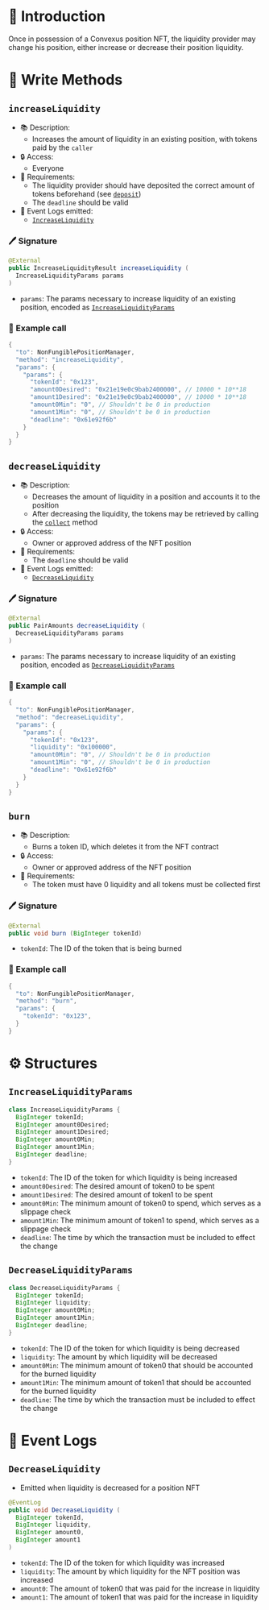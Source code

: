 # 📖 Introduction

Once in possession of a Convexus position NFT, the liquidity provider may change his position, either increase or decrease their position liquidity.

# 📜 Write Methods

## `increaseLiquidity`

- 📚 Description: 
  - Increases the amount of liquidity in an existing position, with tokens paid by the `caller`
- 🔒 Access:
  - Everyone
- 🚩 Requirements:
  - The liquidity provider should have deposited the correct amount of tokens beforehand (see [`deposit`](create-position.md#deposit))
  - The `deadline` should be valid
- 🔎 Event Logs emitted:
  - [`IncreaseLiquidity`](create-position.md#increaseliquidity)

### 🖊️ Signature

```java
@External
public IncreaseLiquidityResult increaseLiquidity (
  IncreaseLiquidityParams params
)
```

- `params`: The params necessary to increase liquidity of an existing position, encoded as [`IncreaseLiquidityParams`](#increaseliquidityparams)

### 🧪 Example call

```java
{
  "to": NonFungiblePositionManager,
  "method": "increaseLiquidity",
  "params": {
    "params": {
      "tokenId": "0x123",
      "amount0Desired": "0x21e19e0c9bab2400000", // 10000 * 10**18
      "amount1Desired": "0x21e19e0c9bab2400000", // 10000 * 10**18
      "amount0Min": "0", // Shouldn't be 0 in production
      "amount1Min": "0", // Shouldn't be 0 in production
      "deadline": "0x61e92f6b"
    }
  }
}
```

## `decreaseLiquidity`

- 📚 Description: 
  - Decreases the amount of liquidity in a position and accounts it to the position
  - After decreasing the liquidity, the tokens may be retrieved by calling the [`collect`](collect-rewards.md#collect) method
- 🔒 Access:
  - Owner or approved address of the NFT position
- 🚩 Requirements:
  - The `deadline` should be valid
- 🔎 Event Logs emitted:
  - [`DecreaseLiquidity`](#decreaseliquidity-1)

### 🖊️ Signature

```java
@External
public PairAmounts decreaseLiquidity (
  DecreaseLiquidityParams params
)
```

- `params`: The params necessary to increase liquidity of an existing position, encoded as [`DecreaseLiquidityParams`](#decreaseliquidityparams)

### 🧪 Example call

```java
{
  "to": NonFungiblePositionManager,
  "method": "decreaseLiquidity",
  "params": {
    "params": {
      "tokenId": "0x123",
      "liquidity": "0x100000",
      "amount0Min": "0", // Shouldn't be 0 in production
      "amount1Min": "0", // Shouldn't be 0 in production
      "deadline": "0x61e92f6b"
    }
  }
}
```


## `burn`

- 📚 Description: 
  - Burns a token ID, which deletes it from the NFT contract
- 🔒 Access:
  - Owner or approved address of the NFT position
- 🚩 Requirements:
  - The token must have 0 liquidity and all tokens must be collected first

### 🖊️ Signature

```java
@External
public void burn (BigInteger tokenId)
```

- `tokenId`: The ID of the token that is being burned

### 🧪 Example call

```java
{
  "to": NonFungiblePositionManager,
  "method": "burn",
  "params": {
    "tokenId": "0x123",
  }
}
```

# ⚙️ Structures

## `IncreaseLiquidityParams`

```java
class IncreaseLiquidityParams {
  BigInteger tokenId;
  BigInteger amount0Desired;
  BigInteger amount1Desired;
  BigInteger amount0Min;
  BigInteger amount1Min;
  BigInteger deadline;
}
```

- `tokenId`: The ID of the token for which liquidity is being increased
- `amount0Desired`: The desired amount of token0 to be spent
- `amount1Desired`: The desired amount of token1 to be spent
- `amount0Min`: The minimum amount of token0 to spend, which serves as a slippage check
- `amount1Min`: The minimum amount of token1 to spend, which serves as a slippage check
- `deadline`: The time by which the transaction must be included to effect the change

## `DecreaseLiquidityParams`

```java
class DecreaseLiquidityParams {
  BigInteger tokenId;
  BigInteger liquidity;
  BigInteger amount0Min;
  BigInteger amount1Min;
  BigInteger deadline;
}
```

- `tokenId`: The ID of the token for which liquidity is being decreased
- `liquidity`: The amount by which liquidity will be decreased
- `amount0Min`: The minimum amount of token0 that should be accounted for the burned liquidity
- `amount1Min`: The minimum amount of token1 that should be accounted for the burned liquidity
- `deadline`: The time by which the transaction must be included to effect the change

# 🔎 Event Logs

## `DecreaseLiquidity`

- Emitted when liquidity is decreased for a position NFT

```java
@EventLog
public void DecreaseLiquidity (
  BigInteger tokenId, 
  BigInteger liquidity, 
  BigInteger amount0,
  BigInteger amount1
)
```

- `tokenId`: The ID of the token for which liquidity was increased
- `liquidity`: The amount by which liquidity for the NFT position was increased
- `amount0`: The amount of token0 that was paid for the increase in liquidity
- `amount1`: The amount of token1 that was paid for the increase in liquidity
